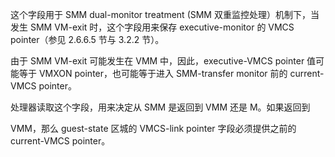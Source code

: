 
这个字段用于 SMM dual-monitor treatment (SMM 双重监控处理）机制下，当发生  SMM VM-exit 时，这个字段用来保存 executive-monitor 的 VMCS pointer（参见 2.6.6.5 节与 3.2.2 节）。

由于 SMM VM-exit 可能发生在 VMM 中，因此，executive-VMCS pointer 值可能等于  VMXON pointer，也可能等于进入 SMM-transfer monitor 前的 current-VMCS pointer。

处理器读取这个字段，用来决定从 SMM 是返回到 VMM 还是 M。如果返回到

VMM，那么 guest-state 区城的 VMCS-link pointer 字段必须提供之前的 current-VMCS pointer。
